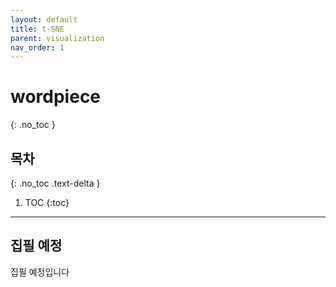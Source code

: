 ```yaml
---
layout: default
title: t-SNE
parent: visualization
nav_order: 1
---
```


# wordpiece
{: .no_toc }

## 목차
{: .no_toc .text-delta }

1. TOC
{:toc}

---

## 집필 예정

집필 예정입니다
